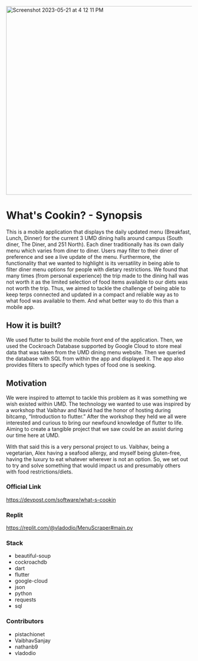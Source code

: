 <img width="512" alt="Screenshot 2023-05-21 at 4 12 11 PM" src="https://github.com/pistachionet/bitcamp-android/assets/78292140/eefab330-e01f-4751-9812-bee8136b91e9">



# What's Cookin? - Synopsis

This is a mobile application that displays the daily updated menu (Breakfast, Lunch, Dinner) for the current 3 UMD dining halls around campus (South diner, The Diner, and 251 North). Each diner traditionally has its own daily menu which varies from diner to diner. Users may filter to their diner of preference and see a live update of the menu. Furthermore, the functionality that we wanted to highlight is its versatility in being able to filter diner menu options for people with dietary restrictions. We found that many times (from personal experience) the trip made to the dining hall was not worth it as the limited selection of food items available to our diets was not worth the trip. Thus, we aimed to tackle the challenge of being able to keep terps connected and updated in a compact and reliable way as to what food was available to them. And what better way to do this than a mobile app.


## How it is built?

We used flutter to build the mobile front end of the application. Then, we used the Cockroach Database supported by Google Cloud to store meal data that was taken from the UMD dining menu website. Then we queried the database with SQL from within the app and displayed it. The app also provides filters to specify which types of food one is seeking.

## Motivation

We were inspired to attempt to tackle this problem as it was something we wish existed within UMD. The technology we wanted to use was inspired by a workshop that Vaibhav and Navid had the honor of hosting during bitcamp, “Introduction to flutter.” After the workshop they held we all were interested and curious to bring our newfound knowledge of flutter to life. Aiming to create a tangible project that we saw could be an assist during our time here at UMD.

With that said this is a very personal project to us. Vaibhav, being a vegetarian, Alex having a seafood allergy, and myself being gluten-free, having the luxury to eat whatever wherever is not an option. So, we set out to try and solve something that would impact us and presumably others with food restrictions/diets.

### Official Link
https://devpost.com/software/what-s-cookin

### Replit
https://replit.com/@vladodio/MenuScraper#main.py

### Stack

<ul>
  <li>beautiful-soup</li>
  <li>cockroachdb</li>
  <li>dart</li>
  <li>flutter</li>
  <li>google-cloud</li>
  <li>json</li>
  <li>python</li>
  <li>requests</li>
  <li>sql</li>
</ul>

### Contributors

<ul>
  <li>pistachionet</li>
  <li>VaibhavSanjay</li>
  <li>nathanb9</li>
  <li>vladodio</li>
  
</ul>



